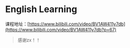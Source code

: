 # English Learning

课程地址：[https://www.bilibili.com/video/BV1AW411y7db](https://www.bilibili.com/video/BV1AW411y7db?p=67)

> 感谢zx！！